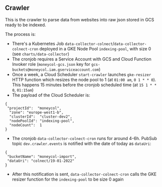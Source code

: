 ## Crawler 

This is the crawler to parse data from websites into raw json stored in GCS ready to be indexed.


The process is:

- There's a Kubernetes Job `data-collector-colnect`/`data-collector-colnect-cron` deployed in a GKE Node Pool `indexing-pool`, with size 0 (see `charts/data-collector`)
- The cronjob requires a Service Account with GCS and Cloud Function Invoker role (`moneycol-gcs.json` key for `gcs-buckets@moneycol.iam.gserviceaccount.com`)
- Once a week, a Cloud Scheduler `start-crawler` launches `gke-resizer` HTTP function which resizes the node pool to 1 (at `01:00 am`, `0 1 * * 0`). This happens 15 minutes before the cronjob scheduled time (at `15 1 * * 0`, `01:15am`)
- The payload of the Cloud Scheduler is:
```
{
 "projectId":  "moneycol",
  "zone": "europe-west1-b",
  "clusterId":  "cluster-dev2",
  "nodePoolId": "indexing-pool",
  "nodeCount":  1
}
```
- The cronjob `data-collector-colnect-cron` runs for around 4-6h. PubSub topic `dev.crawler.events` is notified with the date of today as `dataUri`:
```
{
 "bucketName": "moneycol-import",
 "dataUri": "colnect/19-01-2022"
}
```

- After this notification is sent, `data-collector-colnect-cron` calls the GKE resizer function for the `indexing-pool` to be size 0 again